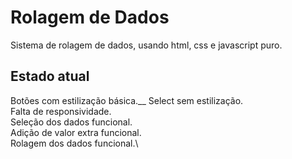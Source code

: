 # Rolagem de Dados

Sistema de rolagem de dados, usando html, css e javascript puro.


## Estado atual

Botões com estilização básica.__
Select sem estilização.\
Falta de responsividade.\
Seleção dos dados funcional.\
Adição de valor extra funcional.\
Rolagem dos dados funcional.\
